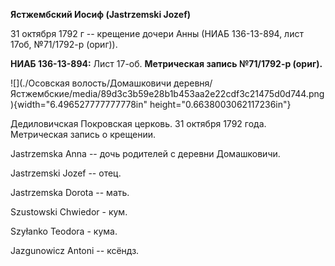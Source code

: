 **Ястжембский Иосиф (Jastrzemski Jozef)**

31 октября 1792 г -- крещение дочери Анны (НИАБ 136-13-894, лист 17об,
№71/1792-р (ориг)).

**НИАБ 136-13-894:** Лист 17-об. **Метрическая запись №71/1792-р
(ориг).**

![](./Осовская волость/Домашковичи деревня/Ястжембские/media/89d3c3b59e28b1b453aa2e22cdf3c21475d0d744.png){width="6.496527777777778in"
height="0.6638003062117236in"}

Дедиловичская Покровская церковь. 31 октября 1792 года. Метрическая
запись о крещении.

Jastrzemska Anna -- дочь родителей с деревни Домашковичи.

Jastrzemski Jozef -- отец.

Jastrzemska Dorota -- мать.

Szustowski Chwiedor - кум.

Szyłanko Teodora - кума.

Jazgunowicz Antoni -- ксёндз.
